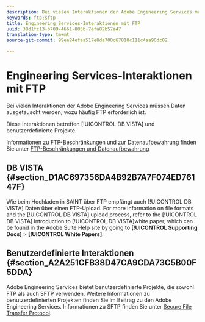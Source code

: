 ```yaml
---
description: Bei vielen Interaktionen der Adobe Engineering Services müssen Daten ausgetauscht werden, wozu häufig FTP erforderlich ist.
keywords: ftp;sftp
title: Engineering Services-Interaktionen mit FTP
uuid: 38d1fc13-b709-4661-805b-7efa82b57a47
translation-type: tm+mt
source-git-commit: 99ee24efaa517e8da700c67818c111c4aa90dc02

---
```



# Engineering Services-Interaktionen mit FTP

Bei vielen Interaktionen der Adobe Engineering Services müssen Daten ausgetauscht werden, wozu häufig FTP erforderlich ist.

Diese Interaktionen betreffen [!UICONTROL DB VISTA] und benutzerdefinierte Projekte.

Informationen zu FTP-Beschränkungen und zur Datenaufbewahrung finden Sie unter [FTP-Beschränkungen und Datenaufbewahrung](/help/export/ftp-and-sftp/ftp-limits.md)

## DB VISTA {#section_D1AC697356DA4B92B7A7F074ED76147F}

Wie beim Hochladen in SAINT über FTP empfängt auch [!UICONTROL DB VISTA] Daten über einen FTP-Upload. For more information on file formats and the [!UICONTROL DB VISTA] upload process, refer to the [!UICONTROL DB VISTA] Introduction to [!UICONTROL DB VISTA]white paper, which can be found in the Adobe Suite Help site by going to **[!UICONTROL Supporting Docs]** &gt; **[!UICONTROL White Papers]**.

## Benutzerdefinierte Interaktionen {#section_A2A251CFB38D47CA9CDA73C5B00F5DDA}

Adobe Engineering Services bietet benutzerdefinierte Projekte, die sowohl FTP als auch SFTP verwenden. Weitere Informationen zu benutzerdefinierten Projekten finden Sie im Beitrag zu den Adobe Engineering Services. Informationen zu SFTP finden Sie unter [Secure File Transfer Protocol](/help/export/ftp-and-sftp/c-sftp/ftp-sftp.md).
